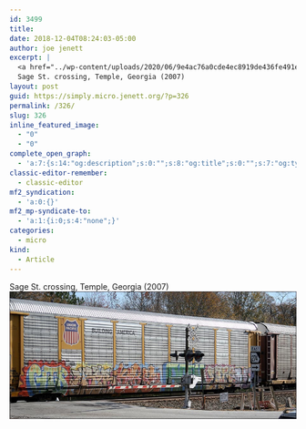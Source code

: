 ```yaml
---
id: 3499
title: 
date: 2018-12-04T08:24:03-05:00
author: joe jenett
excerpt: |
  <a href="../wp-content/uploads/2020/06/9e4ac76a0cde4ec8919de436fe491ea4.jpg"><img src="../wp-content/uploads/2020/06/9e4ac76a0cde4ec8919de436fe491ea4.jpg" style="height: auto;" class="sunlit_image" width="600" height="266"></a>
  Sage St. crossing, Temple, Georgia (2007)
layout: post
guid: https://simply.micro.jenett.org/?p=326
permalink: /326/
slug: 326
inline_featured_image:
  - "0"
  - "0"
complete_open_graph:
  - 'a:7:{s:14:"og:description";s:0:"";s:8:"og:title";s:0:"";s:7:"og:type";s:0:"";s:12:"twitter:card";s:7:"summary";s:15:"twitter:creator";s:0:"";s:19:"twitter:description";s:0:"";s:8:"og:image";s:0:"";}'
classic-editor-remember:
  - classic-editor
mf2_syndication:
  - 'a:0:{}'
mf2_mp-syndicate-to:
  - 'a:1:{i:0;s:4:"none";}'
categories:
  - micro
kind:
  - Article
---
```

Sage St. crossing, Temple, Georgia (2007)<br />[<img loading="lazy" src="../wp-content/uploads/2020/06/9e4ac76a0cde4ec8919de436fe491ea4.jpg" />](../wp-content/uploads/2020/06/9e4ac76a0cde4ec8919de436fe491ea4.jpg)  